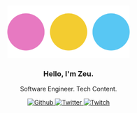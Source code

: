 <div align="center">
  <img src="https://github.com/zeucapua/zeucapua/blob/e41d1afbe120a47951c2b8e309c830330f8d802e/zeudev_circles.png" height="120" />
  <h3>Hello, I'm Zeu.</h3>
  <p>
    Software Engineer. Tech Content.
  </p>
  <div>
    <p align="center">
      <a href="https://github.com/zeucapua" target="_blank"><img alt="Github" src="https://img.shields.io/badge/GitHub-%2312100E.svg?&style=for-the-badge&logo=Github&logoColor=white" />
      </a> 
      <a href="https://twitter.com/zeu_dev" target="_blank"><img alt="Twitter" src="https://img.shields.io/badge/twitter-%231DA1F2.svg?&style=for-the-badge&logo=twitter&logoColor=white" />
      </a> 
      <a href="https://twitch.tv/zeu_dev" target="_blank"><img alt="Twitch" src="https://img.shields.io/badge/twitch-9146FF.svg?&style=for-the-badge&logo=twitch&logoColor=white" />
      </a> 
    </p>  
  </div>
</div>
</div>
